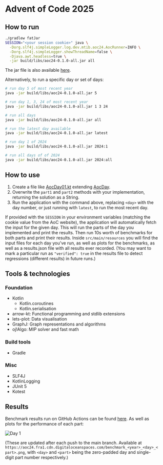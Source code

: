 # Advent of Code 2025

## How to run

```bash
./gradlew fatJar
SESSION="<your session cookie>" java \
  -Dorg.slf4j.simpleLogger.log.dev.mtib.aoc24.AocRunner=INFO \
  -Dorg.slf4j.simpleLogger.showThreadName=false \
  -Djava.awt.headless=true \
  -jar build/libs/aoc24-0.1.0-all.jar all
```

The jar file is also available [here](https://aoc24.fra1.cdn.digitaloceanspaces.com/aoc-kt-latest-all.jar).

Alternatively, to run a specific day or set of days:

```bash
# run day 5 of most recent year
java -jar build/libs/aoc24-0.1.0-all.jar 5

# run day 1, 3, 24 of most recent year
java -jar build/libs/aoc24-0.1.0-all.jar 1 3 24

# run all days
java -jar build/libs/aoc24-0.1.0-all.jar all

# run the latest day available
java -jar build/libs/aoc24-0.1.0-all.jar latest

# run day 1 of 2024
java -jar build/libs/aoc24-0.1.0-all.jar 2024:1

# run all days of of 2024
java -jar build/libs/aoc24-0.1.0-all.jar 2024:all
```

## How to use

1. Create a file like [AocDay01.kt](src/main/kotlin/dev/mtib/aoc/aoc24/days/Day1.kt)
   extending [AocDay](src/main/kotlin/dev/mtib/aoc/day/AocDay.kt).
2. Overwrite the `part1` and `part2` methods with your implementation, returning the solution as a String.
3. Run the application with the command above, replacing `<day>` with the day number, or just running with `latest`, to
   run the most recent day.

If provided with the `SESSION` in your environment variables (matching the cookie value from the AoC website), the
application will automatically fetch the input for the given day.
This will run the parts of the day you implemented and print the results.
Then run 10s worth of benchmarks for both parts and print their results.
Inside `src/main/resources` you will find the input files for each day you've run, as well as plots for the benchmarks,
as well as a results.json file with all results ever recorded.
(You may want to mark a particular run as `"verified": true` in the results file to detect regressions (different
results) in future runs.)

## Tools & technologies

### Foundation

- Kotlin
    - Kotlin.coroutines
    - Kotlin.serialisation
- arrow-kt: Functional programming and stdlib extensions
- lets-plot: Data visualisation
- GraphJ: Graph representations and algorithms
- oj!Algo: MIP solver and fast math

### Build tools

- Gradle

### Misc

- SLF4J
- KotlinLogging
- JUnit 5
- Kotest

## Results

Benchmark results run on GitHub Actions can be
found [here](https://aoc24.fra1.cdn.digitaloceanspaces.com/results_cleaned.json). As well as plots for the performance
of each part:

![Day 1](https://aoc24.fra1.cdn.digitaloceanspaces.com/benchmark_2024_01_1.png)

(These are updated after each push to the main branch. Available
at `https://aoc24.fra1.cdn.digitaloceanspaces.com/benchmark_<year>_<day>_<part>.png`, with `<day>` and `<part>` being
the
zero-padded day and single-digit part number respectively.)
